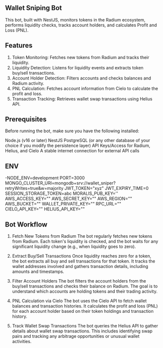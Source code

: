 ## Wallet Sniping Bot
This bot, built with NestJS, monitors tokens in the Radium ecosystem, performs liquidity checks, tracks account holders, and calculates Profit and Loss (PNL).

## Features
1. Token Monitoring: Fetches new tokens from Radium and tracks their liquidity.
2. Liquidity Detection: Listens for liquidity events and extracts token buy/sell transactions.
3. Account Holder Detection: Filters accounts and checks balances and Radium activity.
4. PNL Calculation: Fetches account information from Cielo to calculate the profit and loss.
5. Transaction Tracking: Retrieves wallet swap transactions using Helius API.

## Prerequisites
Before running the bot, make sure you have the following installed:

Node.js (v16 or later)
NestJS
PostgreSQL (or any other database of your choice if you modify the persistence layer)
API Keys/Access for Radium, Helius, and Cielo
A stable internet connection for external API calls


## ENV
-NODE_ENV=development
PORT=3000
MONGO_CLUSTER_URI=mongodb+srv://wallet_sniper?retryWrites=true&w=majority
JWT_TOKEN="xyz"
JWT_EXPIRY_TIME=0
SESSION_STORAGE_TOKEN=abc
MORALIS_PUB_KEY=''
AWS_ACCESS_KEY=""
AWS_SECRET_KEY=""
AWS_REGION=""
AWS_BUCKET=""
WALLET_PRIVATE_KEY=""
RPC_URL=""
CIELO_API_KEY=""
HELIUS_API_KEY=""


## Bot Workflow
1. Fetch New Tokens from Radium
The bot regularly fetches new tokens from Radium. Each token's liquidity is checked, and the bot waits for any significant liquidity change (e.g., when liquidity goes to zero).

2. Extract Buy/Sell Transactions
Once liquidity reaches zero for a token, the bot extracts all buy and sell transactions for that token. It tracks the wallet addresses involved and gathers transaction details, including amounts and timestamps.

3. Filter Account Holders
The bot filters the account holders from the buy/sell transactions and checks their balance on Radium. The goal is to understand which accounts are holding tokens and their trading activity.

4. PNL Calculation via Cielo
The bot uses the Cielo API to fetch wallet balances and transaction histories. It calculates the profit and loss (PNL) for each account holder based on their token holdings and transaction history.

5. Track Wallet Swap Transactions
The bot queries the Helius API to gather details about wallet swap transactions. This includes identifying swap pairs and tracking any arbitrage opportunities or unusual wallet activities.